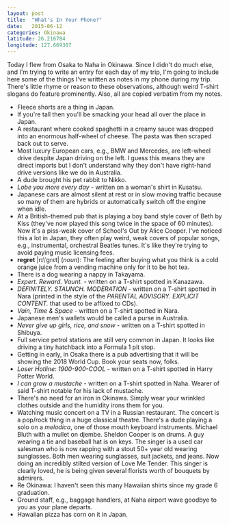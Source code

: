 ```yaml
---
layout: post
title:  "What's In Your Phone?"
date:   2015-06-12
categories: Okinawa
latitude: 26.216784
longitude: 127.669307
---
```


Today I flew from Osaka to Naha in Okinawa. Since I didn't do much else, and I'm trying to write an entry for each day of my trip, I'm going to include here some of the things I've written as notes in my phone during my trip. There's little rhyme or reason to these observations, although weird T-shirt slogans do feature prominently. Also, all are copied verbatim from my notes.

- Fleece shorts are a thing in Japan.
- If you're tall then you'll be smacking your head all over the place in Japan.
- A restaurant where cooked spaghetti in a creamy sauce was dropped into an enormous half-wheel of cheese. The pasta was then scraped back out to serve.
- Most luxury European cars, e.g., BMW and Mercedes, are left-wheel drive despite Japan driving on the left. I guess this means they are direct imports but I don't understand why they don't have right-hand drive versions like we do in Australia.
- A dude brought his pet rabbit to Nikko.
- _Lobe you more every day_ - written on a woman's shirt in Kusatsu.
- Japanese cars are almost silent at rest or in slow moving traffic because so many of them are hybrids or automatically switch off the engine when idle.
- At a British-themed pub that is playing a boy band style cover of Beth by Kiss (they've now played this song twice in the space of 60 minutes). Now it's a piss-weak cover of School's Out by Alice Cooper. I've noticed this a lot in Japan, they often play weird, weak covers of popular songs, e.g., instrumental, orchestral Beatles tunes. It's like they're trying to avoid paying music licensing fees.
- __regret__ |rɪ\ˈgrɛt| (_noun_): The feeling after buying what you think is a cold orange juice from a vending machine only for it to be hot tea.
- There is a dog wearing a nappy in Takayama.
- _Expert. Reward. Vaunt._ - written on a T-shirt spotted in Kanazawa.
- _DEFINITELY. STAUNCH. MODERATION_ - written on a T-shirt spotted in Nara (printed in the style of the _PARENTAL ADVISORY. EXPLICIT CONTENT._ that used to be affixed to CDs).
- _Vain, Time & Space_ - written on a T-shirt spotted in Nara.
- Japanese men's wallets would be called a purse in Australia.
- _Never give up girls, rice, and snow_ - written on a T-shirt spotted in Shibuya.
- Full service petrol stations are still very common in Japan. It looks like driving a tiny hatchback into a Formula 1 pit stop.
- Getting in early, in Osaka there is a pub advertising that it will be showing the 2018 World Cup. Book your seats now, folks.
- _Loser Hotline: 1900-900-COOL_ - written on a T-shirt spotted in Harry Potter World.
- _I can grow a mustache_ - written on a T-shirt spotted in Naha. Wearer of said T-shirt notable for his lack of mustache.
- There's no need for an iron in Okinawa. Simply wear your wrinkled clothes outside and the humidity irons them for you.
- Watching music concert on a TV in a Russian restaurant. The concert is a pop/rock thing in a huge classical theatre. There's a dude playing a solo on a _melodica_, one of those mouth keyboard instruments. Michael Bluth with a mullet on djembe. Sheldon Cooper is on drums. A guy wearing a tie and baseball hat is on keys. The singer is a used car salesman who is now rapping with a stout 50+ year old wearing sunglasses. Both men wearing sunglasses, suit jackets, and jeans. Now doing an incredibly stilted version of Love Me Tender. This singer is clearly loved, he is being given several florists worth of bouquets by admirers.
- Re Okinawa: I haven't seen this many Hawaiian shirts since my grade 6 graduation.
- Ground staff, e.g., baggage handlers, at Naha airport wave goodbye to you as your plane departs.
- Hawaiian pizza has corn on it in Japan.

